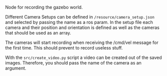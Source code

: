 Node for recording the gazebo world.

Different Camera Setups can be defined in `/resource/camera_setup.json` and selected by passing the name as a ros param. In the setup file each camera and their position and orientation is defined as well as the cameras that should be used as an array.

The cameras will start recording when receiving the /cmd/vel message for the first time. This should prevent to record useless stuff.

With the `src/create_video.py` script a video can be created out of the saved images. Therefore, you should pass the name of the camera as an argument.
